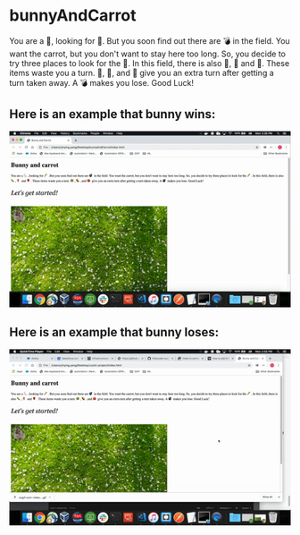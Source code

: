 # bunnyAndCarrot

You are a 🐇, looking for 🥕. But you soon find out there are 💣 in the field. You want the carrot, but you don't want to stay here too long. So, you decide to try three places to look for the 🥕. In this field, there is also 🐛, 🌷 and 🌹. These items waste you a turn. 🥗, 🥔, and 🍅 give you an extra turn after getting a turn taken away. A 💣 makes you lose. Good Luck!

Here is an example that bunny wins:
-----------------------------------
![](bunnyWin.gif)

Here is an example that bunny loses:
-----------------------------------
![](bunnyLose.gif)
